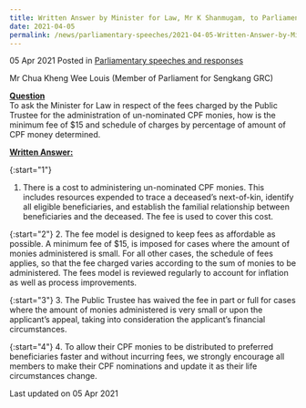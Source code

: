 ```yaml
---
title: Written Answer by Minister for Law, Mr K Shanmugam, to Parliamentary Question on Factors to Determine Fees Charged for Administration of Un-nominated CPF Monies by Public Trustee
date: 2021-04-05
permalink: /news/parliamentary-speeches/2021-04-05-Written-Answer-by-Minister-for-Law-Mr-K-Shanmugam-to-PQ-fees-charged-by-PTO-for-administration-of-un-nominated-CPF-monies
---
```


05 Apr 2021 Posted in [Parliamentary speeches and responses](/news/parliamentary-speeches)

Mr Chua Kheng Wee Louis (Member of Parliament for Sengkang GRC)
  
**<b><u>Question</u></b>**  
To ask the Minister for Law in respect of the fees charged by the Public Trustee for the administration of un-nominated CPF monies, how is the minimum fee of $15 and schedule of charges by percentage of amount of CPF money determined.

**<b><u>Written Answer:</u></b>**  

{:start="1"}
1. There is a cost to administering un-nominated CPF monies. This includes resources expended to trace a deceased’s next-of-kin, identify all eligible beneficiaries, and establish the familial relationship between beneficiaries and the deceased.  The fee is used to cover this cost.
 
{:start="2"}
2. The fee model is designed to keep fees as affordable as possible. A minimum fee of $15, is imposed for cases where the amount of monies administered is small. For all other cases, the schedule of fees applies, so that the fee charged varies according to the sum of monies to be administered. The fees model is reviewed regularly to account for inflation as well as process improvements.

{:start="3"}
3. The Public Trustee has waived the fee in part or full for cases where the amount of monies administered is very small or upon the applicant’s appeal, taking into consideration the applicant’s financial circumstances.

{:start="4"}
4. To allow their CPF monies to be distributed to preferred beneficiaries faster and without incurring fees, we strongly encourage all members to make their CPF nominations and update it as their life circumstances change. 


<p class="right-side-updated">Last updated on 05 Apr 2021</p>

